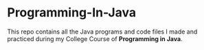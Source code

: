 # Programming-In-Java
This repo contains all the Java programs and code files I made and practiced during my College Course of **Programming in Java**.
